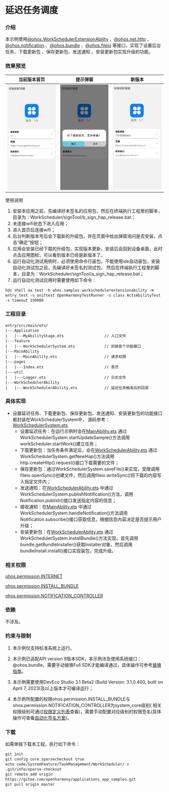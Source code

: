 # 延迟任务调度

### 介绍

本示例使用[@ohos.WorkSchedulerExtensionAbility](https://gitee.com/openharmony/docs/blob/master/zh-cn/application-dev/reference/apis-backgroundtasks-kit/js-apis-WorkSchedulerExtensionAbility.md) 
、[@ohos.net.http](https://gitee.com/openharmony/docs/blob/master/zh-cn/application-dev/reference/apis-network-kit/js-apis-http.md) 
、[@ohos.notification](https://gitee.com/openharmony/docs/blob/master/zh-cn/application-dev/reference/apis-notification-kit/js-apis-notification.md) 
、[@ohos.bundle](https://gitee.com/openharmony/docs/blob/master/zh-cn/application-dev/reference/apis-ability-kit/js-apis-Bundle-sys.md)
、[@ohos.fileio](https://gitee.com/openharmony/docs/blob/master/zh-cn/application-dev/reference/apis-core-file-kit/js-apis-fileio.md) 等接口，实现了设置后台任务、下载更新包
、保存更新包、发送通知 、安装更新包实现升级的功能。

### 效果预览

|当前版本首页                             |提示弹窗                                 |新版本                                |
|---------------------------------------|---------------------------------------|---------------------------------------|
|![image](screenshots/device/oldVersion.png)|![image](screenshots/device/dialog.png)|![image](screenshots/device/newVersion.png)|

使用说明

1. 安装本应用之前，先编译好未签名的应用包，然后在终端执行工程里的脚本，目录为：WorkScheduler/signTool/b_sign_hap_release.bat；
2. 未连接wifi状态下进入应用；
3. 进入首页后连接wifi；
4. 后台判断版本号后会下载新的升级包，并在页面中给出弹窗询问是否安装，点击“确定”按钮；
5. 应用会安装已经下载的升级包，实现版本更新，安装后会回到设备桌面，此时点击应用图标，可以看到版本已经是新版本了。
6. 运行自动化测试用例时，必须使用命令行装包，不能使用ide自动装包，安装自动化测试包之前，先编译好未签名的测试包，
然后在终端执行工程里的脚本，目录为：WorkScheduler/signTool/a_sign_hap_release.bat；
7. 运行自动化测试应用时需要使用如下命令：
```
hdc shell aa test -b ohos.samples.workschedulerextensionability -m entry_test -s unittest OpenHarmonyTestRunner -s class ActsAbilityTest -s timeout 150000
```

### 工程目录
```
entry/src/main/ets/
|---Application
|   |---MyAbilityStage.ets                  // 入口文件
|---feature
|   |---WorkSchedulerSystem.ets             // 封装各个功能接口
|---MainAbility
|   |---MainAbility.ets                     // 请求权限
|---pages
|   |---Index.ets                           // 首页
|---util
|   |---Logger.ets                          // 日志文件
|---WorkSchedulerAbility
|   |---WorkSchedulerAbility.ets            // 延迟任务触发后的回调
```

### 具体实现

* 设置延迟任务、下载更新包、保存更新包、发送通知、安装更新包的功能接口都封装在WorkSchedulerSystem中，
  源码参考：[WorkSchedulerSystem.ets](entry/src/main/ets/feature/WorkSchedulerSystem.ets)
  * 设置延迟任务：在运行示例时会在[MainAbility.ets](entry/src/main/ets/MainAbility/MainAbility.ets)
  通过WorkSchedulerSystem.startUpdateSample()方法调用workScheduler.startWork()建立任务；
  * 下载更新包：当任务条件满足后，会在[WorkSchedulerAbility.ets](entry/src/main/ets/WorkSchedulerAbility/WorkSchedulerAbility.ets)
  通过WorkSchedulerSystem.getNewHap()方法调用http.createHttp().request()接口下载需要的文件；
  * 保存更新包：通过WorkSchedulerSystem.saveFile()来实现，受限调用fileio.openSync()创建文件，然后调用fileio.writeSync()将下载的内容写入指定文件内；
  * 发送通知：在[WorkSchedulerAbility.ets](entry/src/main/ets/WorkSchedulerAbility/WorkSchedulerAbility.ets)
  中通过WorkSchedulerSystem.publishNotification()方法，调用Notification.publish()接口发送指定内容的信息；
  * 接收通知：在[MainAbility.ets](entry/src/main/ets/MainAbility/MainAbility.ets)
  中通过WorkSchedulerSystem.handleNotification()方法调用Notification.subscribe()接口获取信息，根据信息内容决定是否提示用户升级；
  * 安装更新包：在[WorkSchedulerAbility.ets](entry/src/main/ets/WorkSchedulerAbility/WorkSchedulerAbility.ets)
  通过WorkSchedulerSystem.installBundle()方法实现，首先调用bundle.getBundleInstaller()获取Installer对象，然后调用bundleInstall.install()接口实现装包，完成升级。

### 相关权限

[ohos.permission.INTERNET](https://gitee.com/openharmony/docs/blob/master/zh-cn/application-dev/security/AccessToken/permissions-for-all.md#ohospermissioninternet)

[ohos.permission.INSTALL_BUNDLE](https://gitee.com/openharmony/docs/blob/master/zh-cn/application-dev/security/AccessToken/permissions-for-system-apps.md#ohospermissioninstall_bundle)

[ohos.permission.NOTIFICATION_CONTROLLER](https://gitee.com/openharmony/docs/blob/master/zh-cn/application-dev/security/AccessToken/permissions-for-system-apps.md#ohospermissionnotification_controller)

### 依赖

不涉及。

### 约束与限制

1. 本示例仅支持标准系统上运行。

2. 本示例已适配API version 9版本SDK，本示例涉及使用系统接口：@ohos.bundle，需要手动替换Full
    SDK才能编译通过，具体操作可参考[替换指南](https://gitee.com/openharmony/docs/blob/master/zh-cn/application-dev/faqs/full-sdk-switch-guide.md)。

3. 本示例需要使用DevEco Studio 3.1 Beta2 (Build Version: 3.1.0.400, built on April 7, 2023)及以上版本才可编译运行；

4. 本示例所配置的权限ohos.permission.INSTALL_BUNDLE与ohos.permission.NOTIFICATION_CONTROLLER为system_core级别(
    相关权限级别可通过[权限定义列表](https://gitee.com/openharmony/docs/blob/master/zh-cn/application-dev/security/AccessToken/permissions-for-system-apps.md)查看)，需要手动配置对应级别的权限签名(具体操作可查看[自动化签名方案](https://docs.openharmony.cn/pages/v4.0/zh-cn/application-dev/security/hapsigntool-overview.md))。

### 下载

如需单独下载本工程，执行如下命令：

    git init
    git config core.sparsecheckout true
    echo code/SystemFeature/TaskManagement/WorkScheduler/ > .git/info/sparse-checkout
    git remote add origin https://gitee.com/openharmony/applications_app_samples.git
    git pull origin master